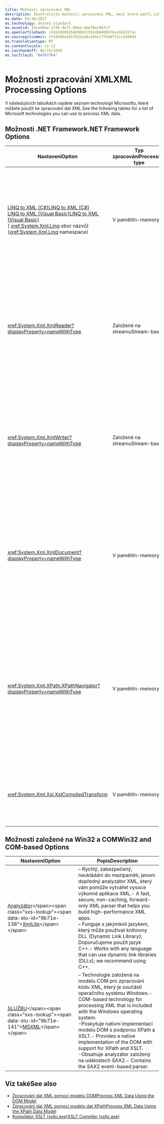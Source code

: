 ```yaml
---
title: Možnosti zpracování XML
description: Zkontrolujte možnosti zpracování XML, mezi které patří LINQ to XML, XmlReader, XmlWriter, XmlDocument, XPathNavigator, XslCompiledTransform, analyzátor XmlLite a MSXML.
ms.date: 03/30/2017
ms.technology: dotnet-standard
ms.assetid: 33ced8ee-1745-4e71-8dee-ebe70ec067c7
ms.openlocfilehash: c41b3dd99264b9043c5914b84bbb76ac02b317ac
ms.sourcegitcommit: 5fd4696a3e5791b2a8c449ccffda87f2cc2d4894
ms.translationtype: MT
ms.contentlocale: cs-CZ
ms.lasthandoff: 06/15/2020
ms.locfileid: "84767764"
---
```

# <a name="xml-processing-options"></a><span data-ttu-id="9b71e-103">Možnosti zpracování XML</span><span class="sxs-lookup"><span data-stu-id="9b71e-103">XML Processing Options</span></span>
<span data-ttu-id="9b71e-104">V následujících tabulkách najdete seznam technologií Microsoftu, které můžete použít ke zpracování dat XML.</span><span class="sxs-lookup"><span data-stu-id="9b71e-104">See the following tables for a list of Microsoft technologies you can use to process XML data.</span></span>  
  
## <a name="net-framework-options"></a><span data-ttu-id="9b71e-105">Možnosti .NET Framework</span><span class="sxs-lookup"><span data-stu-id="9b71e-105">.NET Framework Options</span></span>  
  
|<span data-ttu-id="9b71e-106">**Nastavení**</span><span class="sxs-lookup"><span data-stu-id="9b71e-106">**Option**</span></span>|<span data-ttu-id="9b71e-107">**Typ zpracování**</span><span class="sxs-lookup"><span data-stu-id="9b71e-107">**Processing type**</span></span>|<span data-ttu-id="9b71e-108">**Popis**</span><span class="sxs-lookup"><span data-stu-id="9b71e-108">**Description**</span></span>|  
|----------------|-------------------------|---------------------|  
|[<span data-ttu-id="9b71e-109">LINQ to XML (C#)</span><span class="sxs-lookup"><span data-stu-id="9b71e-109">LINQ to XML (C#)</span></span>](../../../csharp/programming-guide/concepts/linq/linq-to-xml-overview.md) <br/> [<span data-ttu-id="9b71e-110">LINQ to XML (Visual Basic)</span><span class="sxs-lookup"><span data-stu-id="9b71e-110">LINQ to XML (Visual Basic)</span></span>](../../../visual-basic/programming-guide/concepts/linq/linq-to-xml.md) <br /><span data-ttu-id="9b71e-111">( <xref:System.Xml.Linq> obor názvů)</span><span class="sxs-lookup"><span data-stu-id="9b71e-111">(<xref:System.Xml.Linq> namespace)</span></span>|<span data-ttu-id="9b71e-112">V paměti</span><span class="sxs-lookup"><span data-stu-id="9b71e-112">In-memory</span></span>|<span data-ttu-id="9b71e-113">– Založený na technologii LINQ (.NET Framework Language-Integrated Query).</span><span class="sxs-lookup"><span data-stu-id="9b71e-113">-   Based on the .NET Framework Language-Integrated Query (LINQ) technology.</span></span><br /><span data-ttu-id="9b71e-114">– Poskytuje možnosti dotazů, které jsou podobné SQL pro objekty, relační data a data XML.</span><span class="sxs-lookup"><span data-stu-id="9b71e-114">-   Provides query experience that is similar to SQL for objects, relational data, and XML data.</span></span><br /><span data-ttu-id="9b71e-115">– Poskytuje intuitivní možnosti vytváření a transformace dokumentů.</span><span class="sxs-lookup"><span data-stu-id="9b71e-115">-   Provides intuitive document creation and transformation capabilities.</span></span><br /><span data-ttu-id="9b71e-116">– Tuto možnost použijte, pokud píšete nový kód.</span><span class="sxs-lookup"><span data-stu-id="9b71e-116">-   Use this option if you're writing new code.</span></span>|  
|<xref:System.Xml.XmlReader?displayProperty=nameWithType>|<span data-ttu-id="9b71e-117">Založené na streamu</span><span class="sxs-lookup"><span data-stu-id="9b71e-117">Stream-based</span></span>|<span data-ttu-id="9b71e-118">– Poskytuje rychlý a neuložený soubor, který je pouze pro přístup k datům XML.</span><span class="sxs-lookup"><span data-stu-id="9b71e-118">-   Provides a fast, non-cached, forward-only way to access XML data.</span></span><br /><span data-ttu-id="9b71e-119">– Objekty lze vytvořit pomocí <xref:System.Xml.XmlReader.Create%2A?displayProperty=nameWithType> metody a zadat sadu funkcí, které mají být povoleny u objektu pomocí <xref:System.Xml.XmlReaderSettings> třídy.</span><span class="sxs-lookup"><span data-stu-id="9b71e-119">-   You can create objects by using the <xref:System.Xml.XmlReader.Create%2A?displayProperty=nameWithType> method, and specify the set of features to enable on the object by using the <xref:System.Xml.XmlReaderSettings> class.</span></span>|  
|<xref:System.Xml.XmlWriter?displayProperty=nameWithType>|<span data-ttu-id="9b71e-120">Založené na streamu</span><span class="sxs-lookup"><span data-stu-id="9b71e-120">Stream-based</span></span>|<span data-ttu-id="9b71e-121">– Poskytuje rychlý, neuložený obsah do mezipaměti, jenom pro generování dat XML.</span><span class="sxs-lookup"><span data-stu-id="9b71e-121">-   Provides a fast, non-cached, forward-only way to generate XML data.</span></span><br /><span data-ttu-id="9b71e-122">– Objekty lze vytvořit pomocí <xref:System.Xml.XmlWriter.Create%2A?displayProperty=nameWithType> metody a zadat sadu funkcí, které mají být povoleny u objektu pomocí <xref:System.Xml.XmlWriterSettings> třídy.</span><span class="sxs-lookup"><span data-stu-id="9b71e-122">-   You can create objects by using the <xref:System.Xml.XmlWriter.Create%2A?displayProperty=nameWithType> method, and specify the set of features to enable on the object by using the <xref:System.Xml.XmlWriterSettings> class.</span></span>|  
|<xref:System.Xml.XmlDocument?displayProperty=nameWithType>|<span data-ttu-id="9b71e-123">V paměti</span><span class="sxs-lookup"><span data-stu-id="9b71e-123">In-memory</span></span>|<span data-ttu-id="9b71e-124">– Implementuje základní doporučení na [úrovni W3C model DOM (Document Object Model) (DOM) 1 Core](https://www.w3.org/TR/REC-DOM-Level-1/level-one-core.html) a [DOM úrovně 2](https://www.w3.org/TR/DOM-Level-2-Core/) .</span><span class="sxs-lookup"><span data-stu-id="9b71e-124">-   Implements the [W3C Document Object Model (DOM) Level 1 Core](https://www.w3.org/TR/REC-DOM-Level-1/level-one-core.html) and [DOM Level 2 Core](https://www.w3.org/TR/DOM-Level-2-Core/) recommendations.</span></span><br /><span data-ttu-id="9b71e-125">– Můžete vytvářet, vkládat, odebírat a upravovat uzly pomocí metod a vlastností založených na známém modelu DOM.</span><span class="sxs-lookup"><span data-stu-id="9b71e-125">-   You can create, insert, remove, and modify nodes by using methods and properties based on the familiar DOM model.</span></span><br /><span data-ttu-id="9b71e-126">– Tuto možnost použijte, pokud upravujete existující kód, který využívá W3C DOM.</span><span class="sxs-lookup"><span data-stu-id="9b71e-126">-   Use this option if you're modifying existing code that utilizes the W3C DOM.</span></span>|  
|<xref:System.Xml.XPath.XPathNavigator?displayProperty=nameWithType>|<span data-ttu-id="9b71e-127">V paměti</span><span class="sxs-lookup"><span data-stu-id="9b71e-127">In-memory</span></span>|<span data-ttu-id="9b71e-128">– Nabízí několik možností úprav a možností navigace pomocí modelu kurzoru.</span><span class="sxs-lookup"><span data-stu-id="9b71e-128">-   Offers several editing options and navigation capabilities using a cursor model.</span></span><br /><span data-ttu-id="9b71e-129">– Dokumenty XML mohou být obsaženy v <xref:System.Xml.XPath.XPathDocument> objektu nebo <xref:System.Xml.XmlDocument> .</span><span class="sxs-lookup"><span data-stu-id="9b71e-129">-   XML documents can be contained in an <xref:System.Xml.XPath.XPathDocument> or <xref:System.Xml.XmlDocument> object.</span></span><br /><span data-ttu-id="9b71e-130">– Poskytuje vynikající výkon pro zpracování XML jen pro čtení.</span><span class="sxs-lookup"><span data-stu-id="9b71e-130">-   Provides excellent performance for read-only processing of XML.</span></span><br /><span data-ttu-id="9b71e-131">– Tuto možnost použijte, pokud upravujete existující kód pomocí dotazů XPath nebo transformací XSLT.</span><span class="sxs-lookup"><span data-stu-id="9b71e-131">-   Use this option if you're modifying existing code with XPath queries or XSLT transformations.</span></span>|  
|<xref:System.Xml.Xsl.XslCompiledTransform>|<span data-ttu-id="9b71e-132">V paměti</span><span class="sxs-lookup"><span data-stu-id="9b71e-132">In-memory</span></span>|<span data-ttu-id="9b71e-133">– Poskytuje možnosti pro transformaci dat XML pomocí transformací XSL.</span><span class="sxs-lookup"><span data-stu-id="9b71e-133">-   Provides options for transforming XML data using XSL transformations.</span></span><br /><span data-ttu-id="9b71e-134">– [Kompilátor XSLT (xsltc.exe)](xslt-compiler-xsltc-exe.md) umožňuje odkazování předem kompilovaných transformací ve vaší aplikaci.</span><span class="sxs-lookup"><span data-stu-id="9b71e-134">-   The [XSLT Compiler (xsltc.exe)](xslt-compiler-xsltc-exe.md) lets you reference pre-compiled transformations in your app.</span></span>|  
  
## <a name="win32-and-com-based-options"></a><span data-ttu-id="9b71e-135">Možnosti založené na Win32 a COM</span><span class="sxs-lookup"><span data-stu-id="9b71e-135">Win32 and COM-based Options</span></span>  
  
|<span data-ttu-id="9b71e-136">**Nastavení**</span><span class="sxs-lookup"><span data-stu-id="9b71e-136">**Option**</span></span>|<span data-ttu-id="9b71e-137">**Popis**</span><span class="sxs-lookup"><span data-stu-id="9b71e-137">**Description**</span></span>|  
|----------------|---------------------|  
|<span data-ttu-id="9b71e-138">[Analyzátor](https://docs.microsoft.com/previous-versions/windows/desktop/ms752872(v=vs.85))</span><span class="sxs-lookup"><span data-stu-id="9b71e-138">[XmlLite](https://docs.microsoft.com/previous-versions/windows/desktop/ms752872(v=vs.85))</span></span>|<span data-ttu-id="9b71e-139">– Rychlý, zabezpečený, neukládání do mezipaměti, jenom dopředný analyzátor XML, který vám pomůže vytvářet vysoce výkonné aplikace XML.</span><span class="sxs-lookup"><span data-stu-id="9b71e-139">-   A fast, secure, non-caching, forward-only XML parser that helps you build high-performance XML apps.</span></span><br /><span data-ttu-id="9b71e-140">– Funguje s jakýmkoli jazykem, který může používat knihovny DLL (Dynamic Link Library); Doporučujeme použít jazyk C++.</span><span class="sxs-lookup"><span data-stu-id="9b71e-140">-   Works with any language that can use dynamic link libraries (DLLs); we recommend using C++.</span></span>|  
|<span data-ttu-id="9b71e-141">[SLUŽBU](https://docs.microsoft.com/previous-versions/windows/desktop/ms763742(v=vs.85))</span><span class="sxs-lookup"><span data-stu-id="9b71e-141">[MSXML](https://docs.microsoft.com/previous-versions/windows/desktop/ms763742(v=vs.85))</span></span>|<span data-ttu-id="9b71e-142">– Technologie založená na modelu COM pro zpracování kódu XML, který je součástí operačního systému Windows.</span><span class="sxs-lookup"><span data-stu-id="9b71e-142">-   COM-based technology for processing XML that is included with the Windows operating system.</span></span><br /><span data-ttu-id="9b71e-143">-Poskytuje nativní implementaci modelu DOM s podporou XPath a XSLT.</span><span class="sxs-lookup"><span data-stu-id="9b71e-143">-   Provides a native implementation of the DOM with support for XPath and XSLT.</span></span><br /><span data-ttu-id="9b71e-144">-Obsahuje analyzátor založený na událostech SAX2.</span><span class="sxs-lookup"><span data-stu-id="9b71e-144">-   Contains the SAX2 event-based parser.</span></span>|  
  
## <a name="see-also"></a><span data-ttu-id="9b71e-145">Viz také</span><span class="sxs-lookup"><span data-stu-id="9b71e-145">See also</span></span>

- [<span data-ttu-id="9b71e-146">Zpracování dat XML pomocí modelu DOM</span><span class="sxs-lookup"><span data-stu-id="9b71e-146">Process XML Data Using the DOM Model</span></span>](process-xml-data-using-the-dom-model.md)
- [<span data-ttu-id="9b71e-147">Zpracování dat XML pomocí modelu dat XPath</span><span class="sxs-lookup"><span data-stu-id="9b71e-147">Process XML Data Using the XPath Data Model</span></span>](process-xml-data-using-the-xpath-data-model.md)
- [<span data-ttu-id="9b71e-148">Kompilátor XSLT (xsltc.exe)</span><span class="sxs-lookup"><span data-stu-id="9b71e-148">XSLT Compiler (xsltc.exe)</span></span>](xslt-compiler-xsltc-exe.md)
